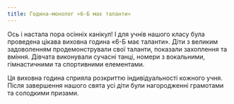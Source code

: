```yaml
---
title: Година-монолог «6-Б має таланти»
---
```


Ось і настала пора осінніх канікул! І для учнів нашого класу була проведена цікава виховна година «6-Б має таланти». Діти з великим задоволенням продемонстрували свої таланти, показали захоплення та вміння. Дівчата виконували сучасні танці, номери з вокальними, гімнастичними та спортивними елементами.

Ця виховна година сприяла розкриттю індивідуальності кожного учня. Після завершення нашого свята усі діти були нагородженні грамотами та солодкими призами.

<slideshow></slideshow>
